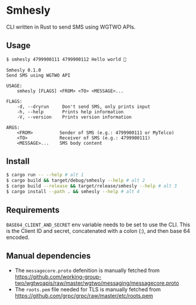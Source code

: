 # Smhesly

CLI written in Rust to send SMS using WGTWO APIs.

## Usage

```bash
$ smhesly 4799900111 4799900112 Hello world 👋
```

```
Smhesly 0.1.0
Send SMS using WGTWO API

USAGE:
    smhesly [FLAGS] <FROM> <TO> <MESSAGE>...

FLAGS:
    -d, --dryrun     Don't send SMS, only prints input
    -h, --help       Prints help information
    -V, --version    Prints version information

ARGS:
    <FROM>          Sender of SMS (e.g.: 4799900111 or MyTelco)
    <TO>            Receiver of SMS (e.g.: 4799900111)
    <MESSAGE>...    SMS body content

```

## Install
```bash
$ cargo run -- --help # alt 1
$ cargo build && target/debug/smhesly --help # alt 2
$ cargo build --release && target/release/smhesly --help # alt 3
$ cargo install --path . && smhesly --help # alt 4
```

## Requirements

`BASE64_CLIENT_AND_SECRET` env variable needs to be set to use the CLI. This is the Client ID and secret, concatenated with a colon (:), and then base 64 encoded.

## Manual dependencies

* The `messagecore.proto` defenition is manually fetched from https://github.com/working-group-two/wgtwoapis/raw/master/wgtwo/messaging/messagecore.proto
* The `roots.pem` file needed for TLS is manually fetched from https://github.com/grpc/grpc/raw/master/etc/roots.pem
